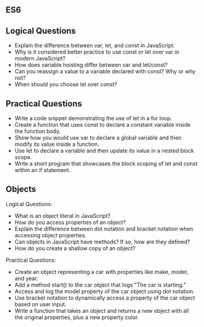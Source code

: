 
## ES6

## Logical Questions

- Explain the difference between var, let, and const in JavaScript.
- Why is it considered better practice to use const or let over var in modern JavaScript?
- How does variable hoisting differ between var and let/const?
- Can you reassign a value to a variable declared with const? Why or why not?
- When should you choose let over const?

## Practical Questions

- Write a code snippet demonstrating the use of let in a for loop.
- Create a function that uses const to declare a constant variable inside the function body.
- Show how you would use var to declare a global variable and then modify its value inside a function.
- Use let to declare a variable and then update its value in a nested block scope.
- Write a short program that showcases the block scoping of let and const within an if statement.

## Objects

Logical Questions:

- What is an object literal in JavaScript?
- How do you access properties of an object?
- Explain the difference between dot notation and bracket notation when accessing object properties.
- Can objects in JavaScript have methods? If so, how are they defined?
- How do you create a shallow copy of an object?

Practical Questions:

- Create an object representing a car with properties like make, model, and year.
- Add a method start() to the car object that logs "The car is starting."
- Access and log the model property of the car object using dot notation.
- Use bracket notation to dynamically access a property of the car object based on user input.
- Write a function that takes an object and returns a new object with all the original properties, plus a new property color.
